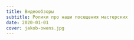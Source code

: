 ```yaml
---
title: Видеообзоры
subtitle: Ролики про наши посещения мастерских
date: 2020-01-01
cover: jakob-owens.jpg
---
```

